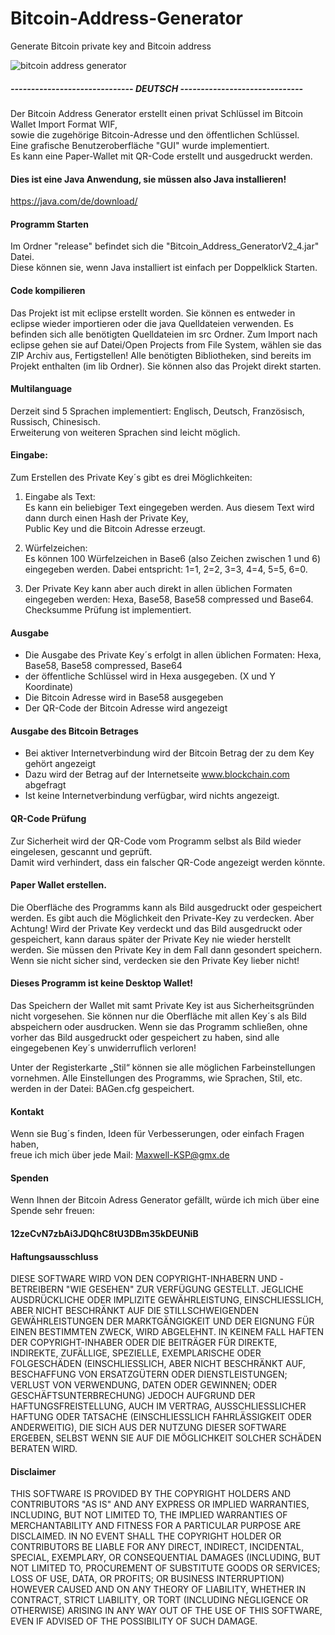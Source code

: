 # Bitcoin-Address-Generator
Generate Bitcoin private key and Bitcoin address



![bitcoin address generator](https://user-images.githubusercontent.com/34688939/36937466-e2373562-1f13-11e8-867c-ebeb1492ebee.png)


##### ------------------------------ DEUTSCH ------------------------------

Der Bitcoin Address Generator erstellt einen privat Schlüssel im Bitcoin Wallet Import Format WIF,           
sowie die zugehörige Bitcoin-Adresse und den öffentlichen Schlüssel.            
Eine grafische Benutzeroberfläche "GUI" wurde implementiert.                         
Es kann eine Paper-Wallet mit QR-Code erstellt und ausgedruckt werden.  
    
#### Dies ist eine Java Anwendung, sie müssen also Java installieren!
https://java.com/de/download/

#### Programm Starten
Im Ordner "release" befindet sich die "Bitcoin_Address_GeneratorV2_4.jar" Datei.                        
Diese können sie, wenn Java installiert ist einfach per Doppelklick Starten.



#### Code kompilieren
Das Projekt ist mit eclipse erstellt worden.
Sie können es entweder in eclipse wieder importieren oder die java Quelldateien verwenden.
Es befinden sich alle benötigten Quelldateien im src Ordner.
Zum Import nach eclipse gehen sie auf Datei/Open Projects from File System, wählen sie das ZIP Archiv aus, Fertigstellen!
Alle benötigten Bibliotheken, sind bereits im Projekt enthalten (im lib Ordner). Sie können also das Projekt direkt starten.



#### Multilanguage 
Derzeit sind 5 Sprachen implementiert:
Englisch, Deutsch,  Französisch, Russisch, Chinesisch.      
Erweiterung von weiteren Sprachen sind leicht möglich.



#### Eingabe:
Zum Erstellen des Private Key´s gibt es drei Möglichkeiten:

1. Eingabe als Text:                                    
Es kann ein beliebiger Text eingegeben werden. 
Aus diesem Text wird dann durch einen Hash der Private Key,                 
Public Key und die Bitcoin Adresse erzeugt.

2. Würfelzeichen:                                   
Es können 100 Würfelzeichen in Base6 (also Zeichen zwischen 1 und 6) eingegeben werden.
Dabei entspricht: 1=1, 2=2, 3=3, 4=4, 5=5, 6=0.

3. Der Private Key kann aber auch direkt in allen üblichen Formaten eingegeben werden:
Hexa, Base58, Base58 compressed und Base64.
Checksumme Prüfung ist implementiert.



#### Ausgabe
- Die Ausgabe des Private Key´s erfolgt in allen üblichen Formaten: Hexa, Base58, Base58 compressed, Base64
- der öffentliche Schlüssel wird in Hexa ausgegeben. (X und Y Koordinate)
- Die Bitcoin Adresse wird in Base58 ausgegeben
- Der QR-Code der Bitcoin Adresse wird angezeigt



#### Ausgabe des Bitcoin Betrages
- Bei aktiver Internetverbindung wird der Bitcoin Betrag der zu dem Key gehört angezeigt
- Dazu wird der Betrag auf der Internetseite www.blockchain.com abgefragt
- Ist keine Internetverbindung verfügbar, wird nichts angezeigt.



#### QR-Code Prüfung
Zur Sicherheit wird der QR-Code vom Programm selbst als Bild wieder eingelesen, 
gescannt und geprüft.                       
Damit wird verhindert, dass ein falscher QR-Code angezeigt werden könnte.



#### Paper Wallet erstellen.
Die Oberfläche des Programms kann als Bild ausgedruckt oder gespeichert werden. 
Es gibt auch die Möglichkeit den Private-Key zu verdecken. 
Aber Achtung! Wird der Private Key verdeckt und das Bild ausgedruckt oder gespeichert, 
kann daraus später der Private Key nie wieder herstellt werden. 
Sie müssen den Private Key in dem Fall dann gesondert speichern.
Wenn sie nicht sicher sind, verdecken sie den Private Key lieber nicht!



#### Dieses Programm ist keine Desktop Wallet!
Das Speichern der Wallet mit samt Private Key ist aus Sicherheitsgründen nicht vorgesehen.
Sie können nur die Oberfläche mit allen Key´s als Bild abspeichern oder ausdrucken.
Wenn sie das Programm schließen, ohne vorher das Bild ausgedruckt oder gespeichert zu haben, 
sind alle eingegebenen Key´s unwiderruflich verloren!

Unter der Registerkarte „Stil“ können sie alle möglichen Farbeinstellungen vornehmen.
Alle Einstellungen des Programms, wie Sprachen, Stil, etc. werden in der Datei: BAGen.cfg gespeichert.


#### Kontakt
Wenn sie Bug´s finden, Ideen für Verbesserungen, oder einfach Fragen haben,                 
freue ich mich über jede Mail: Maxwell-KSP@gmx.de


#### Spenden
Wenn Ihnen der Bitcoin Adress Generator gefällt, würde ich mich über eine Spende sehr freuen: 
#### 12zeCvN7zbAi3JDQhC8tU3DBm35kDEUNiB 
   




#### Haftungsausschluss

DIESE SOFTWARE WIRD VON DEN COPYRIGHT-INHABERN UND -BETREIBERN "WIE GESEHEN" ZUR VERFÜGUNG GESTELLT. 
JEGLICHE AUSDRÜCKLICHE ODER IMPLIZITE GEWÄHRLEISTUNG, EINSCHLIESSLICH, 
ABER NICHT BESCHRÄNKT AUF DIE STILLSCHWEIGENDEN GEWÄHRLEISTUNGEN DER MARKTGÄNGIGKEIT 
UND DER EIGNUNG FÜR EINEN BESTIMMTEN ZWECK, WIRD ABGELEHNT. 
IN KEINEM FALL HAFTEN DER COPYRIGHT-INHABER ODER DIE BEITRÄGER FÜR DIREKTE, 
INDIREKTE, ZUFÄLLIGE, SPEZIELLE, EXEMPLARISCHE ODER FOLGESCHÄDEN (EINSCHLIESSLICH, 
ABER NICHT BESCHRÄNKT AUF, BESCHAFFUNG VON ERSATZGÜTERN ODER DIENSTLEISTUNGEN; 
VERLUST VON VERWENDUNG, DATEN ODER GEWINNEN; ODER GESCHÄFTSUNTERBRECHUNG) JEDOCH AUFGRUND DER HAFTUNGSFREISTELLUNG, 
AUCH IM VERTRAG, AUSSCHLIESSLICHER HAFTUNG ODER TATSACHE (EINSCHLIESSLICH FAHRLÄSSIGKEIT ODER ANDERWEITIG), 
DIE SICH AUS DER NUTZUNG DIESER SOFTWARE ERGEBEN, SELBST WENN SIE AUF DIE MÖGLICHKEIT SOLCHER SCHÄDEN BERATEN WIRD.









#### Disclaimer
THIS SOFTWARE IS PROVIDED BY THE COPYRIGHT HOLDERS AND CONTRIBUTORS "AS IS"
AND ANY EXPRESS OR IMPLIED WARRANTIES, INCLUDING, BUT NOT LIMITED TO, THE
IMPLIED WARRANTIES OF MERCHANTABILITY AND FITNESS FOR A PARTICULAR PURPOSE
ARE DISCLAIMED. IN NO EVENT SHALL THE COPYRIGHT HOLDER OR CONTRIBUTORS BE
LIABLE FOR ANY DIRECT, INDIRECT, INCIDENTAL, SPECIAL, EXEMPLARY, OR
CONSEQUENTIAL DAMAGES (INCLUDING, BUT NOT LIMITED TO, PROCUREMENT OF
SUBSTITUTE GOODS OR SERVICES; LOSS OF USE, DATA, OR PROFITS; OR BUSINESS
INTERRUPTION) HOWEVER CAUSED AND ON ANY THEORY OF LIABILITY, WHETHER IN
CONTRACT, STRICT LIABILITY, OR TORT (INCLUDING NEGLIGENCE OR OTHERWISE)
ARISING IN ANY WAY OUT OF THE USE OF THIS SOFTWARE, EVEN IF ADVISED OF THE
POSSIBILITY OF SUCH DAMAGE.





